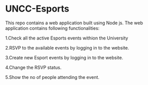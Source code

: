 # UNCC-Esports
This repo contains a web application built using Node js.
The web application contains following functionalities:
  
  1.Check all the active Esports events withion the University
  
  2.RSVP to the available events by logging in to the website.
  
  3.Create new Esport events by logging in to the website.
  
  4.Change the RSVP status.
  
  5.Show the no of people attending the event.
  
